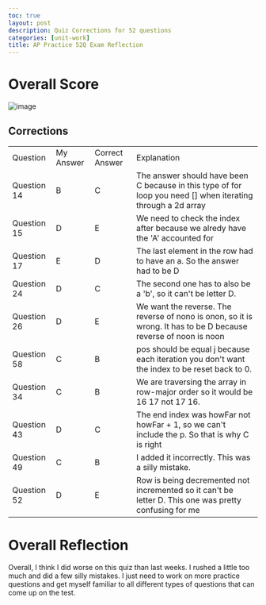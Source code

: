 ```yaml
---
toc: true
layout: post
description: Quiz Corrections for 52 questions
categories: [unit-work]
title: AP Practice 52Q Exam Reflection
---
```


# Overall Score

![image](https://user-images.githubusercontent.com/50186752/215668537-bd32f0ec-d931-472c-9fc3-2fd17cb946e8.png)

## Corrections

<table>
    <tr>
        <td>Question</td>
        <td>My Answer</td>
        <td>Correct Answer</td>
        <td>Explanation</td>
    </tr>
    <tr>
        <td>Question 14</td>
        <td>B</td>
        <td>C</td>
        <td>The answer should have been C because in this type of for loop you need [] when iterating through a 2d array</td>
    </tr>
    <tr>
        <td>Question 15</td>
        <td>D</td>
        <td>E</td>
        <td>We need to check the index after because we alredy have the 'A' accounted for</td>
    </tr>
    <tr>
        <td>Question 17</td>
        <td>E</td>
        <td>D</td>
        <td>The last element in the row had to have an a. So the answer had to be D</td>
    </tr>
    <tr>
        <td>Question 24</td>
        <td>D</td>
        <td>C</td>
        <td>The second one has to also be a 'b', so it can't be letter D.</td>
    </tr>
    <tr>
        <td>Question 26</td>
        <td>D</td>
        <td>E</td>
        <td>We want the reverse. The reverse of nono is onon, so it is wrong. It has to be D because reverse of noon is noon</td>
    </tr>
    <tr>
        <td>Question 58</td>
        <td>C</td>
        <td>B</td>
        <td>pos should be equal j because each iteration you don't want the index to be reset back to 0.</td>
    </tr>
    <tr>
        <td>Question 34</td>
        <td>C</td>
        <td>B</td>
        <td>We are traversing the array in row-major order so it would be 16 17 not 17 16.</td>
    </tr>
    <tr>
        <td>Question 43</td>
        <td>D</td>
        <td>C</td>
        <td>The end index was howFar not howFar + 1, so we can't include the p. So that is why C is right</td>
    </tr>
    <tr>
        <td>Question 49</td>
        <td>C</td>
        <td>B</td>
        <td>I added it incorrectly. This was a silly mistake.</td>
    </tr>
    <tr>
        <td>Question 52</td>
        <td>D</td>
        <td>E</td>
        <td>Row is being decremented not incremented so it can't be letter D. This one was pretty confusing for me</td>
    </tr>
</table>


# Overall Reflection

Overall, I think I did worse on this quiz than last weeks. I rushed a little too much and did a few silly mistakes. I just need to work on more practice questions and get myself familiar to all different types of questions that can come up on the test.